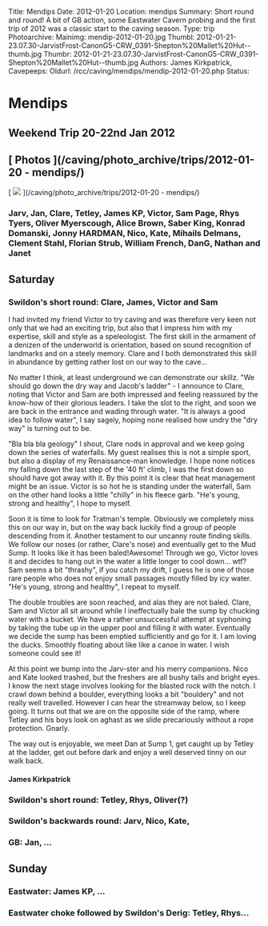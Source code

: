 Title: Mendips
Date: 2012-01-20
Location: mendips
Summary: Short round and round! A bit of GB action, some Eastwater Cavern probing and the first trip of 2012 was a classic start to the caving season.
Type: trip
Photoarchive:
Mainimg: mendip-2012-01-20.jpg
Thumbl: 2012-01-21-23.07.30-JarvistFrost-CanonG5-CRW_0391-Shepton%20Mallet%20Hut--thumb.jpg
Thumbr: 2012-01-21-23.07.30-JarvistFrost-CanonG5-CRW_0391-Shepton%20Mallet%20Hut--thumb.jpg
Authors: James Kirkpatrick, 
Cavepeeps:
Oldurl: /rcc/caving/mendips/mendip-2012-01-20.php
Status:

#  Mendips 

##  Weekend Trip 20-22nd Jan 2012 

##  [ Photos ](/caving/photo_archive/trips/2012-01-20 - mendips/)

[ ![](mendip-2012-01-20.jpg) ](/caving/photo_archive/trips/2012-01-20 - mendips/)

###  Jarv, Jan, Clare, Tetley, James KP, Victor, Sam Page, Rhys Tyers, Oliver Myerscough, Alice Brown, Saber King, Konrad Domanski, Jonny HARDMAN, Nico, Kate, Mihails Delmans, Clement Stahl, Florian Strub, William French, DanG, Nathan and Janet 

##  Saturday 

###  Swildon's short round: Clare, James, Victor and Sam 

I had invited my friend Victor to try caving and was therefore very keen not only that we had an exciting trip, but also that I impress him with my expertise, skill and style as a speleologist. The first skill in the armament of a denizen of the underworld is orientation, based on sound recognition of landmarks and on a steely memory. Clare and I both demonstrated this skill in abundance by getting rather lost on our way to the cave... 

No matter I think, at least underground we can demonstrate our skillz. "We should go down the dry way and Jacob's ladder" - I announce to Clare, noting that Victor and Sam are both impressed and feeling reassured by the know-how of their glorious leaders. I take the slot to the right, and soon we are back in the entrance and wading through water. "It is always a good idea to follow water", I say sagely, hoping none realised how undry the "dry way" is turning out to be. 

"Bla bla bla geology" I shout, Clare nods in approval and we keep going down the series of waterfalls. My guest realises this is not a simple sport, but also a display of my Renaissance-man knowledge. I hope none notices my falling down the last step of the '40 ft' climb, I was the first down so should have got away with it. By this point it is clear that heat management might be an issue. Victor is so hot he is standing under the waterfall, Sam on the other hand looks a little "chilly" in his fleece garb. "He's young, strong and healthy", I hope to myself. 

Soon it is time to look for Tratman's temple. Obviously we completely miss this on our way in, but on the way back luckily find a group of people descending from it. Another testament to our uncanny route finding skills. We follow our noses (or rather, Clare's nose) and eventually get to the Mud Sump. It looks like it has been baled!Awesome! Through we go, Victor loves it and decides to hang out in the water a little longer to cool down... wtf? Sam seems a bit "thrashy", if you catch my drift, I guess he is one of those rare people who does not enjoy small passages mostly filled by icy water. "He's young, strong and healthy", I repeat to myself. 

The double troubles are soon reached, and alas they are not baled. Clare, Sam and Victor all sit around while I ineffectually bale the sump by chucking water with a bucket. We have a rather unsuccessful attempt at syphoning by taking the tube up in the upper pool and filling it with water. Eventually we decide the sump has been emptied sufficiently and go for it. I am loving the ducks. Smoothly floating about like like a canoe in water. I wish someone could see it! 

At this point we bump into the Jarv-ster and his merry companions. Nico and Kate looked trashed, but the freshers are all bushy tails and bright eyes. I know the next stage involves looking for the blasted rock with the notch. I crawl down behind a boulder, everything looks a bit "bouldery" and not really well travelled. However I can hear the streamway below, so I keep going. It turns out that we are on the opposite side of the ramp, where Tetley and his boys look on aghast as we slide precariously without a rope protection. Gnarly. 

The way out is enjoyable, we meet Dan at Sump 1, get caught up by Tetley at the ladder, get out before dark and enjoy a well deserved tinny on our walk back. 

####  James Kirkpatrick 

###  Swildon's short round: Tetley, Rhys, Oliver(?) 

###  Swildon's backwards round: Jarv, Nico, Kate, 

###  GB: Jan, ... 

##  Sunday 

###  Eastwater: James KP, ... 

###  Eastwater choke followed by Swildon's Derig: Tetley, Rhys... 
